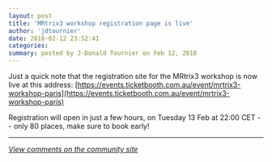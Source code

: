 ```yaml
---
layout: post
title: 'MRtrix3 workshop registration page is live'
author: 'jdtournier'
date: 2018-02-12 23:52:41
categories:
summary: posted by J-Donald Tournier on Feb 12, 2018
---
```

Just a quick note that the registration site for the MRtrix3 workshop is now live at this address: 
[https://events.ticketbooth.com.au/event/mrtrix3-workshop-paris](https://events.ticketbooth.com.au/event/mrtrix3-workshop-paris)

Registration will open in just a few hours, on Tuesday 13 Feb at 22:00 CET -- only 80 places, make sure to book early!

---

*[View comments on the community site](https://community.mrtrix.org/t/1473)*

            